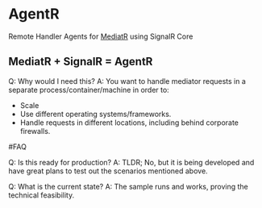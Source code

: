 # AgentR
Remote Handler Agents for [MediatR](https://github.com/jbogard/MediatR) using SignalR Core

## MediatR + SignalR = AgentR

Q: Why would I need this? 
A: You want to handle mediator requests in a separate process/container/machine in order to:
 - Scale
 - Use different operating systems/frameworks.
 - Handle requests in different locations, including behind corporate firewalls.   

#FAQ

 Q: Is this ready for production?
 A: TLDR; No, but it is being developed and have great plans to test out the scenarios mentioned above. 

 Q: What is the current state?
 A: The sample runs and works, proving the technical feasibility. 
